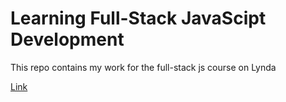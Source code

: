 # Learning Full-Stack JavaScipt Development
This repo contains my work for the full-stack js course on Lynda

[Link](https://www.lynda.com/Express-js-tutorials)